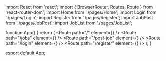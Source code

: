 import React from 'react';
import { BrowserRouter, Routes, Route } from 'react-router-dom';
import Home from './pages/Home';
import Login from './pages/Login';
import Register from './pages/Register';
import JobPost from './pages/JobPost';
import JobList from './pages/JobList';

function App() {
  return (
    <BrowserRouter>
      <Routes>
        <Route path="/" element={<Home />} />
        <Route path="/jobs" element={<JobList />} />
        <Route path="/post-job" element={<JobPost />} />
        <Route path="/login" element={<Login />} />
        <Route path="/register" element={<Register />} />
      </Routes>
    </BrowserRouter>
  );
}

export default App;
